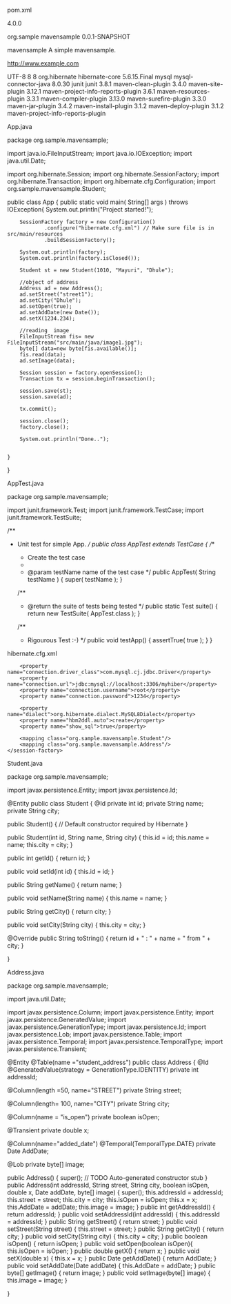 pom.xml

<?xml version="1.0" encoding="UTF-8"?>

<project xmlns="http://maven.apache.org/POM/4.0.0" xmlns:xsi="http://www.w3.org/2001/XMLSchema-instance"
  xsi:schemaLocation="http://maven.apache.org/POM/4.0.0 http://maven.apache.org/xsd/maven-4.0.0.xsd">
  <modelVersion>4.0.0</modelVersion>

  <groupId>org.sample</groupId>
  <artifactId>mavensample</artifactId>
  <version>0.0.1-SNAPSHOT</version>

  <name>mavensample</name>
  <description>A simple mavensample.</description>
  <!-- FIXME change it to the project's website -->
  <url>http://www.example.com</url>

  <properties>
    <project.build.sourceEncoding>UTF-8</project.build.sourceEncoding>
    <maven.compiler.source>8</maven.compiler.source>
    <maven.compiler.target>8</maven.compiler.target>
  </properties>

  <dependencies>
    <dependency>
        <groupId>org.hibernate</groupId>
        <artifactId>hibernate-core</artifactId>
        <version>5.6.15.Final</version> <!-- or compatible version -->
    </dependency>
    <!-- https://mvnrepository.com/artifact/mysql/mysql-connector-java -->
    <dependency>
      <groupId>mysql</groupId>
      <artifactId>mysql-connector-java</artifactId>
      <version>8.0.30</version>
    </dependency>
    <dependency>
      <!-- https://mvnrepository.com/artifact/org.hibernate/hibernate-core -->
      <groupId>junit</groupId>
      <artifactId>junit</artifactId>
      <version>3.8.1</version>
    </dependency>
  </dependencies>

  <build>
    <pluginManagement><!-- lock down plugins versions to avoid using Maven defaults (may be moved to parent pom) -->
      <plugins>
        <plugin>
          <artifactId>maven-clean-plugin</artifactId>
          <version>3.4.0</version>
        </plugin>
        <plugin>
          <artifactId>maven-site-plugin</artifactId>
          <version>3.12.1</version>
        </plugin>
        <plugin>
          <artifactId>maven-project-info-reports-plugin</artifactId>
          <version>3.6.1</version>
        </plugin>
        <!-- see http://maven.apache.org/ref/current/maven-core/default-bindings.html#Plugin_bindings_for_jar_packaging -->
        <plugin>
          <artifactId>maven-resources-plugin</artifactId>
          <version>3.3.1</version>
        </plugin>
        <plugin>
          <artifactId>maven-compiler-plugin</artifactId>
          <version>3.13.0</version>
        </plugin>
        <plugin>
          <artifactId>maven-surefire-plugin</artifactId>
          <version>3.3.0</version>
        </plugin>
        <plugin>
          <artifactId>maven-jar-plugin</artifactId>
          <version>3.4.2</version>
        </plugin>
        <plugin>
          <artifactId>maven-install-plugin</artifactId>
          <version>3.1.2</version>
        </plugin>
        <plugin>
          <artifactId>maven-deploy-plugin</artifactId>
          <version>3.1.2</version>
        </plugin>
      </plugins>
    </pluginManagement>
  </build>

  <reporting>
    <plugins>
      <plugin>
        <artifactId>maven-project-info-reports-plugin</artifactId>
      </plugin>
    </plugins>
  </reporting>
</project>




App.java

package org.sample.mavensample;

import java.io.FileInputStream;
import java.io.IOException;
import java.util.Date;

import org.hibernate.Session;
import org.hibernate.SessionFactory;
import org.hibernate.Transaction;
import org.hibernate.cfg.Configuration;
import org.sample.mavensample.Student;

public class App
{
    public static void main( String[] args ) throws IOException{
    	System.out.println("Project started!");

        SessionFactory factory = new Configuration()
                .configure("hibernate.cfg.xml") // Make sure file is in src/main/resources
                .buildSessionFactory();

        System.out.println(factory);
        System.out.println(factory.isClosed());

        Student st = new Student(1010, "Mayuri", "Dhule");

        //object of address
        Address ad = new Address();
        ad.setStreet("street1");
        ad.setCity("Dhule");
        ad.setOpen(true);
        ad.setAddDate(new Date());
        ad.setX(1234.234);
        
        //reading  image
        FileInputStream fis= new FileInputStream("src/main/java/image1.jpg");
        byte[] data=new byte[fis.available()];
        fis.read(data);
        ad.setImage(data);
        
        Session session = factory.openSession();
        Transaction tx = session.beginTransaction();

        session.save(st);
        session.save(ad);
        
        tx.commit();

        session.close();
        factory.close();
        
        System.out.println("Done..");
        
        
    }
}




AppTest.java

package org.sample.mavensample;

import junit.framework.Test;
import junit.framework.TestCase;
import junit.framework.TestSuite;

/**
 * Unit test for simple App.
 */
public class AppTest
    extends TestCase
{
    /**
     * Create the test case
     *
     * @param testName name of the test case
     */
    public AppTest( String testName )
    {
        super( testName );
    }

    /**
     * @return the suite of tests being tested
     */
    public static Test suite()
    {
        return new TestSuite( AppTest.class );
    }

    /**
     * Rigourous Test :-)
     */
    public void testApp()
    {
        assertTrue( true );
    }
}



hibernate.cfg.xml

<?xml version="1.0" encoding="UTF-8"?>

<hibernate-configuration>
    <session-factory>

        <property name="connection.driver_class">com.mysql.cj.jdbc.Driver</property>
        <property name="connection.url">jdbc:mysql://localhost:3306/myhiber</property>
        <property name="connection.username">root</property>
        <property name="connection.password">1234</property>

        <property name="dialect">org.hibernate.dialect.MySQL8Dialect</property>
        <property name="hbm2ddl.auto">create</property>
        <property name="show_sql">true</property>

        <mapping class="org.sample.mavensample.Student"/>
        <mapping class="org.sample.mavensample.Address"/>
    </session-factory>
</hibernate-configuration>




Student.java

package org.sample.mavensample;

import javax.persistence.Entity;
import javax.persistence.Id;

@Entity
public class Student {
 @Id
 private int id;
 private String name;
 private String city;

 public Student() {
     // Default constructor required by Hibernate
 }

 public Student(int id, String name, String city) {
     this.id = id;
     this.name = name;
     this.city = city;
 }

 public int getId() {
     return id;
 }

 public void setId(int id) {
     this.id = id;
 }

 public String getName() {
     return name;
 }

 public void setName(String name) {
     this.name = name;
 }

 public String getCity() {
     return city;
 }

 public void setCity(String city) {
     this.city = city;
 }

 @Override
 public String toString() {
     return id + " : " + name + " from " + city;
 }
 
}



Address.java

package org.sample.mavensample;

import java.util.Date;

import javax.persistence.Column;
import javax.persistence.Entity;
import javax.persistence.GeneratedValue;
import javax.persistence.GenerationType;
import javax.persistence.Id;
import javax.persistence.Lob;
import javax.persistence.Table;
import javax.persistence.Temporal;
import javax.persistence.TemporalType;
import javax.persistence.Transient;

@Entity
@Table(name ="student_address")
public class Address {
 @Id
 @GeneratedValue(strategy = GenerationType.IDENTITY)
 private int addressId;
 
 @Column(length =50, name="STREET")
 private String street;
 
 @Column(length= 100, name="CITY")
 private String city;
 
 @Column(name = "is_open")
 private boolean isOpen;
 
 @Transient
 private double x;
 
 @Column(name="added_date")
 @Temporal(TemporalType.DATE)
 private Date AddDate;
 
 @Lob
 private byte[] image;
 
public Address() {
	super();
	// TODO Auto-generated constructor stub
}
public Address(int addressId, String street, String city, boolean isOpen, double x, Date addDate, byte[] image) {
	super();
	this.addressId = addressId;
	this.street = street;
	this.city = city;
	this.isOpen = isOpen;
	this.x = x;
	this.AddDate = addDate;
	this.image = image;
}
public int getAddressId() {
	return addressId;
}
public void setAddressId(int addressId) {
	this.addressId = addressId;
}
public String getStreet() {
	return street;
}
public void setStreet(String street) {
	this.street = street;
}
public String getCity() {
	return city;
}
public void setCity(String city) {
	this.city = city;
}
public boolean isOpen() {
	return isOpen;
}
public void setOpen(boolean isOpen){
	this.isOpen = isOpen;
}
public double getX() {
	return x;
}
public void setX(double x) {
	this.x = x;
}
public Date getAddDate() {
	return AddDate;
}
public void setAddDate(Date addDate) {
	this.AddDate = addDate;
}
public byte[] getImage() {
	return image;
}
public void setImage(byte[] image) {
	this.image = image;
}
 
 
}
